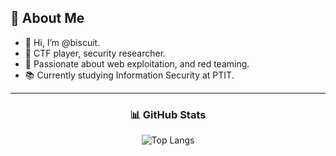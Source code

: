 ## 👾 About Me
- 👋 Hi, I’m @biscuit.
- 🔐 CTF player, security researcher.  
- 🎯 Passionate about web exploitation, and red teaming.  
- 📚 Currently studying Information Security at PTIT.  
---

<h3 align="center">
  📊 GitHub Stats
</h3>
<p align="center">
  <img src="https://github-readme-stats.vercel.app/api/top-langs/?username=0fbiscuit&layout=compact&theme=radical&size_weight=1&count_weight=1&card_width=495&langs_count=7&hide=handlebars,css,scss,html" alt="Top Langs" />
</p>
